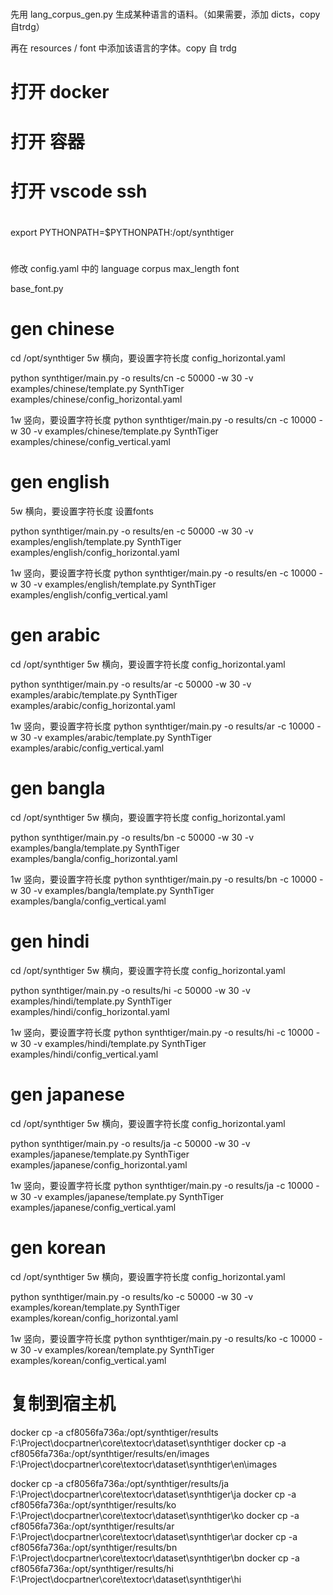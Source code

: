 # 
先用 lang_corpus_gen.py 生成某种语言的语料。（如果需要，添加 dicts，copy自trdg）

再在 resources / font 中添加该语言的字体。copy 自 trdg

# 打开 docker

# 打开 容器

# 打开 vscode ssh
# 

export PYTHONPATH=$PYTHONPATH:/opt/synthtiger

# 
修改 config.yaml 中的 language
corpus
max_length
font

base_font.py

# gen chinese

cd /opt/synthtiger
5w 横向，要设置字符长度 config_horizontal.yaml 

python synthtiger/main.py -o results/cn -c 50000 -w 30 -v examples/chinese/template.py SynthTiger examples/chinese/config_horizontal.yaml


1w 竖向，要设置字符长度
python synthtiger/main.py -o results/cn -c 10000 -w 30 -v examples/chinese/template.py SynthTiger examples/chinese/config_vertical.yaml


# gen english
5w 横向，要设置字符长度
设置fonts

python synthtiger/main.py -o results/en -c 50000 -w 30 -v examples/english/template.py SynthTiger examples/english/config_horizontal.yaml

1w 竖向，要设置字符长度
python synthtiger/main.py -o results/en -c 10000 -w 30 -v examples/english/template.py SynthTiger examples/english/config_vertical.yaml


# gen arabic

cd /opt/synthtiger
5w 横向，要设置字符长度 config_horizontal.yaml 

python synthtiger/main.py -o results/ar -c 50000 -w 30 -v examples/arabic/template.py SynthTiger examples/arabic/config_horizontal.yaml


1w 竖向，要设置字符长度
python synthtiger/main.py -o results/ar -c 10000 -w 30 -v examples/arabic/template.py SynthTiger examples/arabic/config_vertical.yaml

# gen bangla

cd /opt/synthtiger
5w 横向，要设置字符长度 config_horizontal.yaml 

python synthtiger/main.py -o results/bn -c 50000 -w 30 -v examples/bangla/template.py SynthTiger examples/bangla/config_horizontal.yaml


1w 竖向，要设置字符长度
python synthtiger/main.py -o results/bn -c 10000 -w 30 -v examples/bangla/template.py SynthTiger examples/bangla/config_vertical.yaml

# gen hindi

cd /opt/synthtiger
5w 横向，要设置字符长度 config_horizontal.yaml 

python synthtiger/main.py -o results/hi -c 50000 -w 30 -v examples/hindi/template.py SynthTiger examples/hindi/config_horizontal.yaml


1w 竖向，要设置字符长度
python synthtiger/main.py -o results/hi -c 10000 -w 30 -v examples/hindi/template.py SynthTiger examples/hindi/config_vertical.yaml


# gen japanese

cd /opt/synthtiger
5w 横向，要设置字符长度 config_horizontal.yaml 

python synthtiger/main.py -o results/ja -c 50000 -w 30 -v examples/japanese/template.py SynthTiger examples/japanese/config_horizontal.yaml


1w 竖向，要设置字符长度
python synthtiger/main.py -o results/ja -c 10000 -w 30 -v examples/japanese/template.py SynthTiger examples/japanese/config_vertical.yaml

# gen korean

cd /opt/synthtiger
5w 横向，要设置字符长度 config_horizontal.yaml 

python synthtiger/main.py -o results/ko -c 50000 -w 30 -v examples/korean/template.py SynthTiger examples/korean/config_horizontal.yaml


1w 竖向，要设置字符长度
python synthtiger/main.py -o results/ko -c 10000 -w 30 -v examples/korean/template.py SynthTiger examples/korean/config_vertical.yaml



# 复制到宿主机
docker cp -a cf8056fa736a:/opt/synthtiger/results F:\Project\docpartner\core\textocr\dataset\synthtiger
docker cp -a cf8056fa736a:/opt/synthtiger/results/en/images F:\Project\docpartner\core\textocr\dataset\synthtiger\en\images

docker cp -a cf8056fa736a:/opt/synthtiger/results/ja F:\Project\docpartner\core\textocr\dataset\synthtiger\ja
docker cp -a cf8056fa736a:/opt/synthtiger/results/ko F:\Project\docpartner\core\textocr\dataset\synthtiger\ko
docker cp -a cf8056fa736a:/opt/synthtiger/results/ar F:\Project\docpartner\core\textocr\dataset\synthtiger\ar
docker cp -a cf8056fa736a:/opt/synthtiger/results/bn F:\Project\docpartner\core\textocr\dataset\synthtiger\bn
docker cp -a cf8056fa736a:/opt/synthtiger/results/hi F:\Project\docpartner\core\textocr\dataset\synthtiger\hi